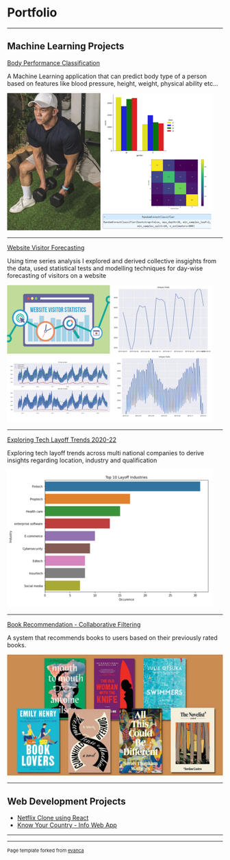 # Portfolio

---

## Machine Learning Projects 

[Body Performance Classification](https://github.com/adarsh272/Body-Performance-Classification)

A Machine Learning application that can predict body type of a person based on features like blood pressure, height, weight, physical ability etc...

<img src="images/thumbnail-1.png?raw=true"/>

---
[Website Visitor Forecasting](https://github.com/adarsh272)

Using time series analysis I explored and derived collective insgights from the data, used statistical tests and modelling techniques for day-wise forecasting of visitors on a website

<img src="images/thumbnail-2.png?raw=true"/>

---
[Exploring Tech Layoff Trends 2020-22](https://github.com/adarsh272/Exploring-Layoff-Trends-in-Tech)

Exploring tech layoff trends across multi national companies to derive insights regarding location, industry and qualification

<img src="images/thumbnail-3.png?raw=true"/>

---
[Book Recommendation - Collaborative Filtering](https://github.com/adarsh272/Book-Recommendation---Collaborative-Filtering)

A system that recommends books to users based on their previously rated books.

<img src="images/thumbnail-4.png?raw=true"/>

---

## Web Development Projects

- [Netflix Clone using React](https://github.com/adarsh272/Netflix-Clone)
- [Know Your Country - Info Web App](https://github.com/adarsh272/Know-Your-Country-Country-Manager)

---




---
<p style="font-size:11px">Page template forked from <a href="https://github.com/evanca/quick-portfolio">evanca</a></p>
<!-- Remove above link if you don't want to attibute -->
